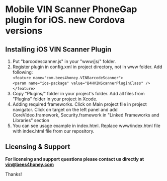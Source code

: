 # Mobile VIN Scanner PhoneGap plugin for iOS. new Cordova versions

## Installing iOS VIN Scanner Plugin
1. Put "barcodescanner.js" in your "www/js/" folder.
2. Register plugin in config.xml in project directory, not in www folder.
Add following:     
`<feature name="com.bees4honey.VINBarcodeScanner">`  
	`<param name="ios-package" value="B4HVINScannerPluginClass" />`  
`</feature>`  
3. Copy "Plugins/" folder in your project's folder. Add all files from "Plugins" folder in your project in Xcode.
4. Adding required frameworks. Click on Main project file in project navigator. Click on target on the left panel and add CoreVideo.framework, Security.framework in "Linked Frameworks and Libraries" section
5. You can see usage example in index.html. Replace www/index.html file with index.html file from our repository.			

## Licensing & Support

**For licensing and support questions please contact us directly at vin@bees4honey.com**

Thanks!